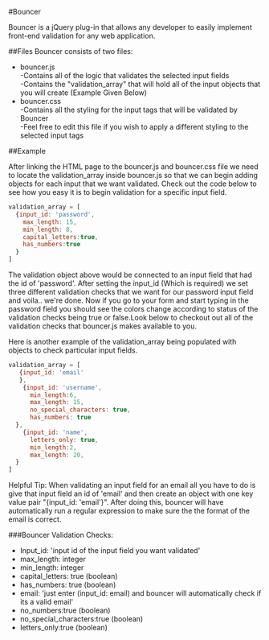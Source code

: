 #Bouncer

Bouncer is a jQuery plug-in that allows any developer to easily implement front-end validation for any web application.

##Files
Bouncer consists of two files:


  <ul>
      <li>bouncer.js</li>
      -Contains all of the logic that validates the selected input fields<br>
      -Contains the "validation_array" that will hold all of the input objects that you will create (Example Given Below)<br>
      <li>bouncer.css</li>
      -Contains all the styling for the input tags that will be validated by Bouncer<br>
      -Feel free to edit this file if you wish to apply a different styling to the selected input tags<br>
  </ul>
  
##Example

After linking the HTML page to the bouncer.js and bouncer.css file we need to locate the validation_array inside bouncer.js so that we can begin adding objects for each input that we want validated. Check out the code below to see how you easy it is to begin validation for a specific input field.

```javascript
validation_array = [
  {input_id: 'password',
    max_length: 15,
    min_length: 8,
    capital_letters:true,
    has_numbers:true
  }
]

```

The validation object above would be connected to an input field that had the id of 'password'. After setting the input_id (Which is required) we set three different validation checks that we want for our password input field and voila.. we're done. Now if you go to your form and start typing in the password field you should see the colors change according to status of the validation checks being true or false.Look below to checkout out all of the validation checks that bouncer.js makes available to you. 

Here is another example of the validation_array being populated with objects to check particular input fields.

```javascript
validation_array = [
   {input_id: 'email' 
   },
    {input_id: 'username',
      min_length:6,
      max_length: 15,
      no_special_characters: true,
      has_numbers: true
  },
    {input_id: 'name',
      letters_only: true,
      min_length:2,
      max_length: 20,
  }
]

```
Helpful Tip: When validating an input field for an email all you have to do is give that input field an id of 'email' and then create an object with one key value pair "{input_id: 'email'}". After doing this, bouncer will have automatically run a regular expression to make sure the the format of the email is correct. 

###Bouncer Validation Checks:

<ul>
<li>Input_id: 'input id of the input field you want validated' </li>
<li>max_length: integer </li>
<li>min_length: integer</li>
<li>capital_letters: true (boolean)</li>
<li>has_numbers: true (boolean)</li>
<li>email: 'just enter (input_id: email) and bouncer will automatically check if its a valid email'</li>
<li>no_numbers:true (boolean)</li>
<li>no_special_characters:true (boolean)</li>
<li>letters_only:true (boolean)</li>
</ul>


